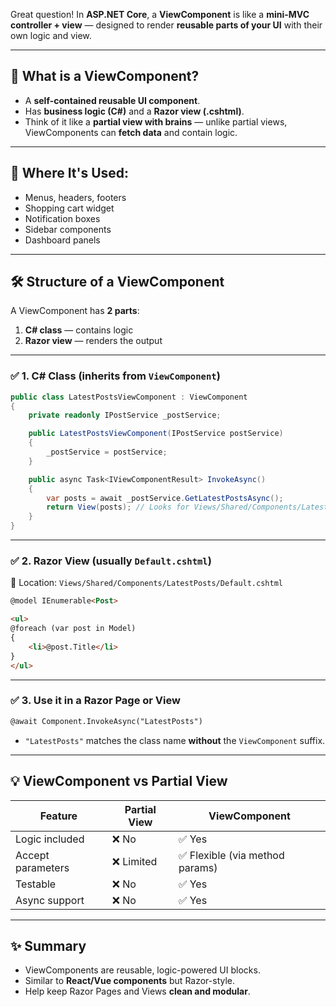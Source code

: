 Great question! In **ASP.NET Core**, a **ViewComponent** is like a **mini-MVC controller + view** — designed to render **reusable parts of your UI** with their own logic and view.

---

## 🎯 What is a ViewComponent?

- A **self-contained reusable UI component**.
- Has **business logic (C#)** and a **Razor view (.cshtml)**.
- Think of it like a **partial view with brains** — unlike partial views, ViewComponents can **fetch data** and contain logic.

---

## 🧩 Where It's Used:

- Menus, headers, footers
- Shopping cart widget
- Notification boxes
- Sidebar components
- Dashboard panels

---

## 🛠️ Structure of a ViewComponent

A ViewComponent has **2 parts**:

1. **C# class** — contains logic
2. **Razor view** — renders the output

---

### ✅ 1. C# Class (inherits from `ViewComponent`)

```csharp
public class LatestPostsViewComponent : ViewComponent
{
    private readonly IPostService _postService;

    public LatestPostsViewComponent(IPostService postService)
    {
        _postService = postService;
    }

    public async Task<IViewComponentResult> InvokeAsync()
    {
        var posts = await _postService.GetLatestPostsAsync();
        return View(posts); // Looks for Views/Shared/Components/LatestPosts/Default.cshtml
    }
}
```

---

### ✅ 2. Razor View (usually `Default.cshtml`)

📁 Location: `Views/Shared/Components/LatestPosts/Default.cshtml`

```html
@model IEnumerable<Post>

<ul>
@foreach (var post in Model)
{
    <li>@post.Title</li>
}
</ul>
```

---

### ✅ 3. Use it in a Razor Page or View

```html
@await Component.InvokeAsync("LatestPosts")
```

- `"LatestPosts"` matches the class name **without** the `ViewComponent` suffix.

---

## 💡 ViewComponent vs Partial View

| Feature | Partial View | ViewComponent |
|---------|--------------|----------------|
| Logic included | ❌ No | ✅ Yes |
| Accept parameters | ❌ Limited | ✅ Flexible (via method params) |
| Testable | ❌ No | ✅ Yes |
| Async support | ❌ No | ✅ Yes |

---

## ✨ Summary

- ViewComponents are reusable, logic-powered UI blocks.
- Similar to **React/Vue components** but Razor-style.
- Help keep Razor Pages and Views **clean and modular**.
